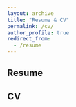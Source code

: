 ```yaml
---
layout: archive
title: "Resume & CV"
permalink: /cv/
author_profile: true
redirect_from:
  - /resume
---
```


## Resume
<object data="../files/resume_Breitbart_20231120.pdf" width="10" height="10" type='application/pdf'></object>

## CV
<object data="../files/CV_Breitbart_20231122.pdf" width="10" height="10" type='application/pdf'></object>
